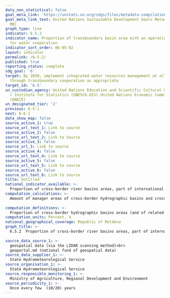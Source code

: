 ```yaml
---
data_non_statistical: false
goal_meta_link: 'https://unstats.un.org/sdgs/files/metadata-compilation/Metadata-Goal-6.pdf '
goal_meta_link_text: United Nations Sustainable Development Goals Metadata (PDF 4.0
  MB)
graph_type: line
indicator: 6.5.2
indicator_name: Proportion of transboundary basin area with an operational arrangement
  for water cooperation
indicator_sort_order: 06-05-02
layout: indicator
permalink: /6-5-2/
published: true
reporting_status: complete
sdg_goal: '6'
target: By 2030, implement integrated water resources management at all levels, including
  through transboundary cooperation as appropriate
target_id: '6.5'
un_custodian_agency: United Nations Education and Scientific Cultural Organisation
  - Institute for Statistics (UNESCO-UIS) United Nations Economic Commission for Europe
  (UNECE)
un_designated_tier: '2'
previous: 6-5-1
next: 6-6-1
data_show_map: false
source_active_1: true
source_url_text_1: Link to source
source_active_2: false
source_url_text_2: Link to Source
source_active_3: false
source_url_3: Link to source
source_active_4: false
source_url_text_4: Link to source
source_active_5: false
source_url_text_5: Link to source
source_active_6: false
source_url_text_6: Link to source
title: Untitled
national_indicator_available: >-
  Proportion of cross-border river basins areas, part of international agreements
computation_calculations: >-
  Amount of manager areas of cross-border hydrographic basins and cross-border aquifers out of the total area of cross-border hydrographic basins and cross-border aquifers  <br> 
  
computation_definitions: >-
  Proportion of cross-border hydrographic basins areas (and of related underground water) from the territory of the country (2 basins: Nistru and Danube-Prut and Black Sea) which are managed operationally and are part of bilateral and/or multilateral treaties with the riparian states for Prut and Nistru Rivers in water area (2 with Ukraine and 1 with Romania), based on integrated water resources management principles. (Legal basis: Annex 2 of the Government Decision No. 775 of 04.10.2013 on borders of hydrographic basin and sub-basin districts and special maps in which they are determined).
computation_units: Percent, %
national_geographical_coverage: Republic of Moldova
graph_title: >-
  6.5.2  Proportion of cross-border river basins areas, part of international agreements  <br> 
  
source_data_source_1: >-
  geospatial data (via the LIDAR scanning method)<br> 
  geoportal.md (national fund of geospatial data)
source_data_supplier_1: >-
  State Hydrometeorological Service
source_organisation_1: >-
  State Hydrometeorological Service
source_responsible_monitoring_1: >-
  Ministry of Agriculture, Regional Development and Environment
source_periodicity_1: >-
  Once every few  (10/20) years
---
```

